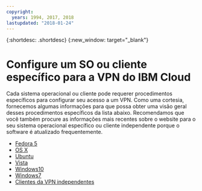 ```yaml
---
copyright:
  years: 1994, 2017, 2018
lastupdated: "2018-01-24"
---
```

{:shortdesc: .shortdesc}
{:new_window: target="_blank"}

# Configure um SO ou cliente específico para a VPN do IBM Cloud

Cada sistema operacional ou cliente pode requerer procedimentos específicos para configurar seu acesso a um VPN. Como uma
cortesia, fornecemos algumas informações para que possa obter uma visão geral desses procedimentos específicos da lista abaixo. 
Recomendamos que você também procure as informações mais recentes sobre o website para o seu sistema operacional específico ou
cliente independente porque o software é atualizado frequentemente.

 * [Fedora 5](set-up-pptp-for-fedora5.html)
 * [OS X ](set-up-pptp-for-osx.html)
 * [Ubuntu](set-up-pptp-for-ubuntu.html)
 * [Vista](set-up-pptp-for-vista.html)
 * [Windows10](set-up-pptp-for-windows10.html)
 * [Windows7](set-up-pptp-for-windows7.html)
 * [Clientes da VPN independentes](standalone-vpn-clients.html)
